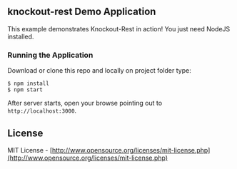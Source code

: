 ## knockout-rest Demo Application

This example demonstrates Knockout-Rest in action! You just need NodeJS installed.

### Running the Application

Download or clone this repo and locally on project folder type:

    $ npm install
    $ npm start

After server starts, open your browse pointing out to `http://localhost:3000`.

License
---

MIT License - [http://www.opensource.org/licenses/mit-license.php](http://www.opensource.org/licenses/mit-license.php)
